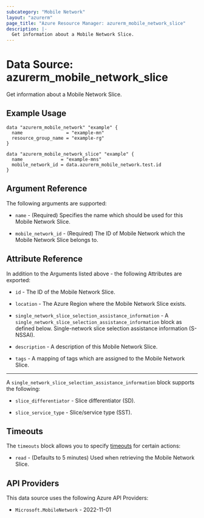 ```yaml
---
subcategory: "Mobile Network"
layout: "azurerm"
page_title: "Azure Resource Manager: azurerm_mobile_network_slice"
description: |-
  Get information about a Mobile Network Slice.
---
```


# Data Source: azurerm_mobile_network_slice

Get information about a Mobile Network Slice.

## Example Usage

```hcl
data "azurerm_mobile_network" "example" {
  name                = "example-mn"
  resource_group_name = "example-rg"
}

data "azurerm_mobile_network_slice" "example" {
  name              = "example-mns"
  mobile_network_id = data.azurerm_mobile_network.test.id
}
```

## Argument Reference

The following arguments are supported:

* `name` - (Required) Specifies the name which should be used for this Mobile Network Slice. 

* `mobile_network_id` - (Required) The ID of Mobile Network which the Mobile Network Slice belongs to.

## Attribute Reference

In addition to the Arguments listed above - the following Attributes are exported:

* `id` - The ID of the Mobile Network Slice.

* `location` - The Azure Region where the Mobile Network Slice exists. 

* `single_network_slice_selection_assistance_information` - A `single_network_slice_selection_assistance_information` block as defined below. Single-network slice selection assistance information (S-NSSAI). 

* `description` - A description of this Mobile Network Slice.

* `tags` - A mapping of tags which are assigned to the Mobile Network Slice.

---

A `single_network_slice_selection_assistance_information` block supports the following:

* `slice_differentiator` - Slice differentiator (SD).

* `slice_service_type` - Slice/service type (SST).


## Timeouts

The `timeouts` block allows you to specify [timeouts](https://developer.hashicorp.com/terraform/language/resources/configure#define-operation-timeouts) for certain actions:

* `read` - (Defaults to 5 minutes) Used when retrieving the Mobile Network Slice.

## API Providers
<!-- This section is generated, changes will be overwritten -->
This data source uses the following Azure API Providers:

* `Microsoft.MobileNetwork` - 2022-11-01

